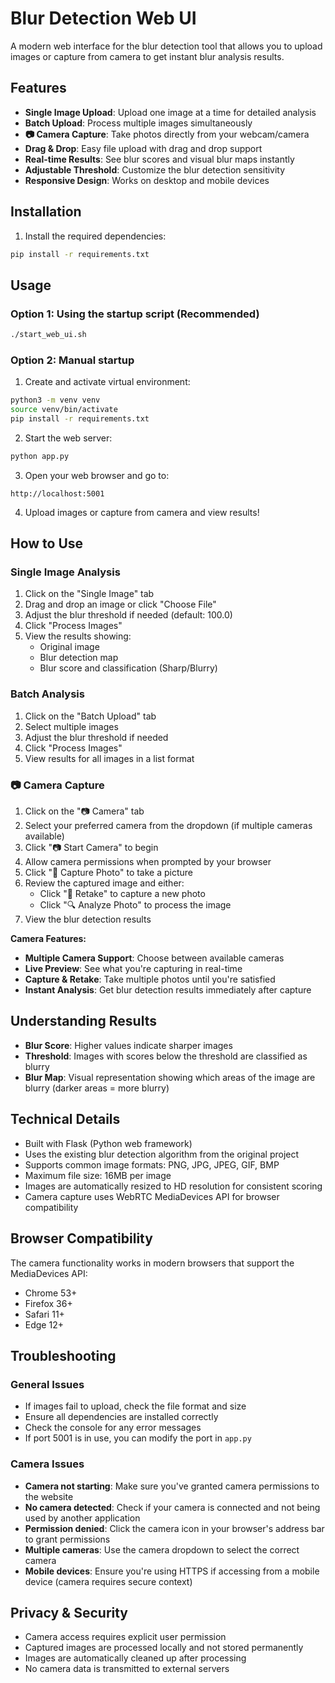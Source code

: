 # Blur Detection Web UI

A modern web interface for the blur detection tool that allows you to upload images or capture from camera to get instant blur analysis results.

## Features

- **Single Image Upload**: Upload one image at a time for detailed analysis
- **Batch Upload**: Process multiple images simultaneously
- **📷 Camera Capture**: Take photos directly from your webcam/camera
- **Drag & Drop**: Easy file upload with drag and drop support
- **Real-time Results**: See blur scores and visual blur maps instantly
- **Adjustable Threshold**: Customize the blur detection sensitivity
- **Responsive Design**: Works on desktop and mobile devices

## Installation

1. Install the required dependencies:

```bash
pip install -r requirements.txt
```

## Usage

### Option 1: Using the startup script (Recommended)

```bash
./start_web_ui.sh
```

### Option 2: Manual startup

1. Create and activate virtual environment:

```bash
python3 -m venv venv
source venv/bin/activate
pip install -r requirements.txt
```

2. Start the web server:

```bash
python app.py
```

3. Open your web browser and go to:

```
http://localhost:5001
```

4. Upload images or capture from camera and view results!

## How to Use

### Single Image Analysis

1. Click on the "Single Image" tab
2. Drag and drop an image or click "Choose File"
3. Adjust the blur threshold if needed (default: 100.0)
4. Click "Process Images"
5. View the results showing:
   - Original image
   - Blur detection map
   - Blur score and classification (Sharp/Blurry)

### Batch Analysis

1. Click on the "Batch Upload" tab
2. Select multiple images
3. Adjust the blur threshold if needed
4. Click "Process Images"
5. View results for all images in a list format

### 📷 Camera Capture

1. Click on the "📷 Camera" tab
2. Select your preferred camera from the dropdown (if multiple cameras available)
3. Click "📷 Start Camera" to begin
4. Allow camera permissions when prompted by your browser
5. Click "📸 Capture Photo" to take a picture
6. Review the captured image and either:
   - Click "🔄 Retake" to capture a new photo
   - Click "🔍 Analyze Photo" to process the image
7. View the blur detection results

**Camera Features:**

- **Multiple Camera Support**: Choose between available cameras
- **Live Preview**: See what you're capturing in real-time
- **Capture & Retake**: Take multiple photos until you're satisfied
- **Instant Analysis**: Get blur detection results immediately after capture

## Understanding Results

- **Blur Score**: Higher values indicate sharper images
- **Threshold**: Images with scores below the threshold are classified as blurry
- **Blur Map**: Visual representation showing which areas of the image are blurry (darker areas = more blurry)

## Technical Details

- Built with Flask (Python web framework)
- Uses the existing blur detection algorithm from the original project
- Supports common image formats: PNG, JPG, JPEG, GIF, BMP
- Maximum file size: 16MB per image
- Images are automatically resized to HD resolution for consistent scoring
- Camera capture uses WebRTC MediaDevices API for browser compatibility

## Browser Compatibility

The camera functionality works in modern browsers that support the MediaDevices API:

- Chrome 53+
- Firefox 36+
- Safari 11+
- Edge 12+

## Troubleshooting

### General Issues

- If images fail to upload, check the file format and size
- Ensure all dependencies are installed correctly
- Check the console for any error messages
- If port 5001 is in use, you can modify the port in `app.py`

### Camera Issues

- **Camera not starting**: Make sure you've granted camera permissions to the website
- **No camera detected**: Check if your camera is connected and not being used by another application
- **Permission denied**: Click the camera icon in your browser's address bar to grant permissions
- **Multiple cameras**: Use the camera dropdown to select the correct camera
- **Mobile devices**: Ensure you're using HTTPS if accessing from a mobile device (camera requires secure context)

## Privacy & Security

- Camera access requires explicit user permission
- Captured images are processed locally and not stored permanently
- Images are automatically cleaned up after processing
- No camera data is transmitted to external servers
